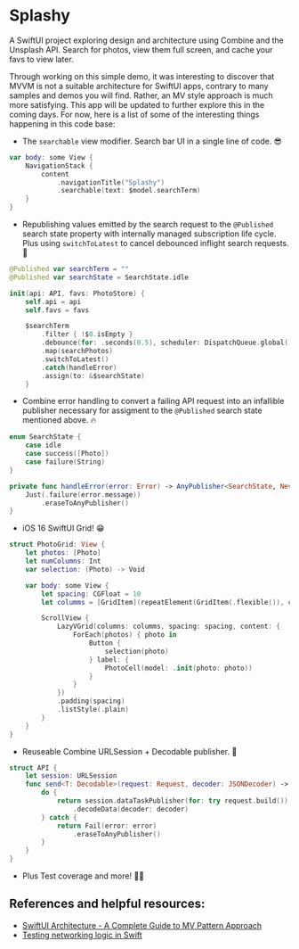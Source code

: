 # Splashy

A SwiftUI project exploring design and architecture using Combine and the Unsplash API. Search for photos, view them full screen, and cache your favs to view later.

Through working on this simple demo, it was interesting to discover that MVVM is not a suitable architecture for SwiftUI apps, contrary to many samples and demos you will find. Rather, an MV style approach is much more satisfying. This app will be updated to further explore this in the coming days. For now, here is a list of some of the interesting things happening in this code base:

- The `searchable` view modifier. Search bar UI in a single line of code. 😎

```swift
var body: some View {
    NavigationStack {
        content
            .navigationTitle("Splashy")
            .searchable(text: $model.searchTerm)
    }
}
```

- Republishing values emitted by the search request to the `@Published` search state property with internally managed subscription life cycle. Plus using `switchToLatest` to cancel debounced inflight search requests. 🤯  

```swift
@Published var searchTerm = ""
@Published var searchState = SearchState.idle

init(api: API, favs: PhotoStore) {
    self.api = api
    self.favs = favs

    $searchTerm
        .filter { !$0.isEmpty }
        .debounce(for: .seconds(0.5), scheduler: DispatchQueue.global())
        .map(searchPhotos)
        .switchToLatest()
        .catch(handleError)
        .assign(to: &$searchState)
    }
```

- Combine error handling to convert a failing API request into an infallible publisher necessary for assigment to the `@Published` search state mentioned above. 🔥

```swift
enum SearchState {
    case idle
    case success([Photo])
    case failure(String)
}

private func handleError(error: Error) -> AnyPublisher<SearchState, Never> {
    Just(.failure(error.message))
        .eraseToAnyPublisher()
}
```

- iOS 16 SwiftUI Grid! 😁

```swift
struct PhotoGrid: View {
    let photos: [Photo]
    let numColumns: Int
    var selection: (Photo) -> Void

    var body: some View {
        let spacing: CGFloat = 10
        let columms = [GridItem](repeatElement(GridItem(.flexible()), count: numColumns))

        ScrollView {
            LazyVGrid(columns: columms, spacing: spacing, content: {
                ForEach(photos) { photo in
                    Button {
                        selection(photo)
                    } label: {
                        PhotoCell(model: .init(photo: photo))
                    }
                }
            })
            .padding(spacing)
            .listStyle(.plain)
        }
    }
}
```

- Reuseable Combine URLSession + Decodable publisher. 🚀

```swift
struct API {
    let session: URLSession
    func send<T: Decodable>(request: Request, decoder: JSONDecoder) -> AnyPublisher<T, Error> {
        do {
            return session.dataTaskPublisher(for: try request.build())
                .decodeData(decoder: decoder)
        } catch {
            return Fail(error: error)
                .eraseToAnyPublisher()
        }
    }
}
```

- Plus Test coverage and more! 👨‍💻

## References and helpful resources:

* [SwiftUI Architecture - A Complete Guide to MV Pattern Approach][1]
* [Testing networking logic in Swift][2]

[1]: https://azamsharp.com/2022/10/06/practical-mv-pattern-crud.html
[2]: https://www.swiftbysundell.com/articles/testing-networking-logic-in-swift/
